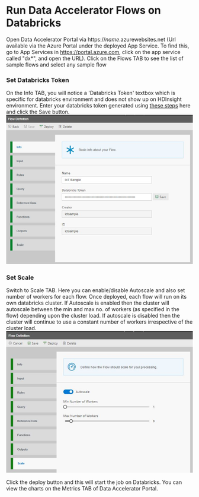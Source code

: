 # Run Data Accelerator Flows on Databricks
Open Data Accelerator Portal via https://_name_.azurewebsites.net (Url available via the Azure Portal under the deployed App Service. To find this, go to App Services in https://portal.azure.com, click on the app service called "dx*", and open the URL). Click on the Flows TAB to see the list of sample flows and select any sample flow

### Set Databricks Token
On the Info TAB, you will notice a 'Databricks Token' textbox which is specific for databricks environment and does not show up on HDInsight environment. Enter your databricks token generated using [these steps](#generate-databricks-token) here and click the Save button.
![DatabricksFlowToken](./tutorials/images/DatabricksFlowToken.jpg)

### Set Scale
Switch to Scale TAB. Here you can enable/disable Autoscale and also set number of workers for each flow. Once deployed, each flow will run on its own databricks cluster. If Autoscale is enabled then the cluster will autoscale between the min and max no. of workers (as specified in the flow) depending upon the cluster load. If autoscale is disabled then the cluster will continue to use a constant number of workers irrespective of the cluster load.
![DatabricksFlowScale](./tutorials/images/DatabricksFlowScale.jpg)

Click the deploy button and this will start the job on Databricks. You can view the charts on the Metrics TAB of Data Accelerator Portal.